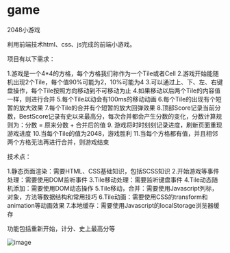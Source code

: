# game
2048小游戏

利用前端技术html、css、js完成的前端小游戏。

项目有以下需求：

1.游戏是一个4*4的方格，每个方格我们称作为一个Tile或者Cell
2.游戏开始能随机出现2个Tile，每个值90%可能为2，10%可能为4
3.可以通过上、下、左、右键盘操作，每个Tile按照方向移动到不可移动为止
4.如果移动以后两个Tile的内容值一样，则进行合并
5.每个Tile以动会有100ms的移动动画
6.每个Tile的出现有个短暂的放大效果
7.每个Tile的合并有个短暂的放大回弹效果
8.顶部Score记录当前分数，BestScore记录有史以来最高分，每次合并都会产生分数的变化，分数计算规则为：分数 = 原来分数 + 合并后的值
9. 游戏将时时刻刻记录进度，刷新页面重现游戏进度
10.当每个Tile的值为2048，游戏胜利
11.当每个方格都有值，并且相邻两个方格无法再进行合并，则游戏结束

技术点：

1.静态页面渲染：需要HTML、CSS基础知识，包括SCSS知识
2.开始游戏等事件处理：需要使用DOM监听事件
3.Tile移动处理：需要监听键盘事件
4.Tile动态随机添加：需要使用DOM动态操作
5.Tile移动，合并：需要使用Javascript列标，对象，方法等数据结构和常用技巧
6.Tile动画：需要使用CSS的transform和animation等动画效果
7.本地缓存：需要使用Javascript的localStorage浏览器缓存


功能包括重新开始，计分、史上最高分等

![image](https://user-images.githubusercontent.com/103638902/226092290-331eba35-dd0e-4c20-8e39-e8b30de6a501.png)
